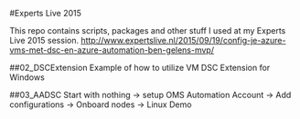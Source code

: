 #Experts Live 2015

This repo contains scripts, packages and other stuff I used at my Experts Live 2015 session.
http://www.expertslive.nl/2015/09/19/config-je-azure-vms-met-dsc-en-azure-automation-ben-gelens-mvp/

##02_DSCExtension
Example of how to utilize VM DSC Extension for Windows

##03_AADSC
Start with nothing -> setup OMS Automation Account -> Add configurations -> Onboard nodes -> Linux Demo
